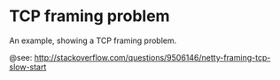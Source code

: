 TCP framing problem
===
An example, showing a TCP framing problem.

@see: http://stackoverflow.com/questions/9506146/netty-framing-tcp-slow-start